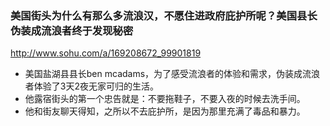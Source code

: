 ### 美国街头为什么有那么多流浪汉，不愿住进政府庇护所呢？美国县长伪装成流浪者终于发现秘密
http://www.sohu.com/a/169208672_99901819
- 美国盐湖县县长ben mcadams，为了感受流浪者的体验和需求，伪装成流浪者体验了3天2夜无家可归的生活。
- 他露宿街头的第一个忠告就是：不要拖鞋子，不要入夜的时候去洗手间。
- 他和街友聊天得知，之所以不去庇护所，是因为那里充满了毒品和暴力。